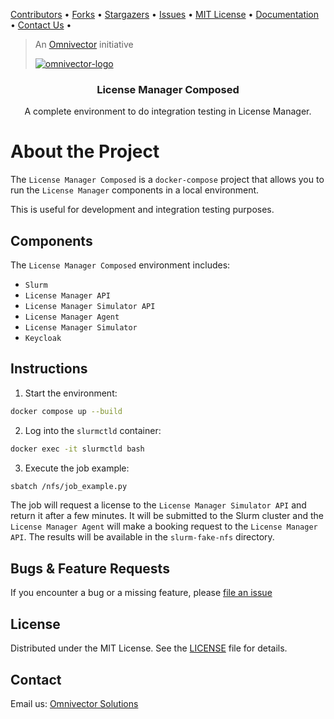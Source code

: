 [contributors-url]: https://github.com/omnivector-solutions/license-manager/graphs/contributors
[forks-url]: https://github.com/omnivector-solutions/license-manager/network/members
[stars-url]: https://github.com/omnivector-solutions/license-manager/stargazers
[issues-url]: https://github.com/omnivector-solutions/license-manager/issues
[license-url]: https://github.com/omnivector-solutions/license-manager/blob/master/LICENSE
[docs-url]: https://omnivector-solutions.github.io/license-manager/
[contact-us]: mailto:info@omnivector.solutions

[Contributors][contributors-url] •
[Forks][forks-url] •
[Stargazers][stars-url] •
[Issues][issues-url] •
[MIT License][license-url] •
[Documentation][docs-url] •
[Contact Us][contact-us] •

<!-- PROJECT LOGO -->
> An [Omnivector](https://www.omnivector.io/) initiative
>
> [![omnivector-logo](https://omnivector-public-assets.s3.us-west-2.amazonaws.com/branding/omnivector-logo-text-black-horz.png)](https://www.omnivector.io/)

<h3 align="center">License Manager Composed</h3>

<p align="center">
  A complete environment to do integration testing in License Manager.
  <br />
</p>


# About the Project

The `License Manager Composed` is a `docker-compose` project that allows you to run the `License Manager` components
in a local environment.

This is useful for development and integration testing purposes.

 ## Components

The `License Manager Composed` environment includes:

- `Slurm`
- `License Manager API`
- `License Manager Simulator API`
- `License Manager Agent`
- `License Manager Simulator`
- `Keycloak`

## Instructions

1. Start the environment:

```bash
docker compose up --build
```

2. Log into the `slurmctld` container:

```bash 
docker exec -it slurmctld bash
```

3. Execute the job example:

```bash
sbatch /nfs/job_example.py
```

The job will request a license to the `License Manager Simulator API` and return it after a few minutes.
It will be submitted to the Slurm cluster and the `License Manager Agent` will make a booking request to the `License Manager API`.
The results will be available in the `slurm-fake-nfs` directory.


## Bugs & Feature Requests

If you encounter a bug or a missing feature, please
[file an issue][issues-url]


## License
Distributed under the MIT License. See the [LICENSE][license-url] file for details.


## Contact
Email us: [Omnivector Solutions][contact-us]
